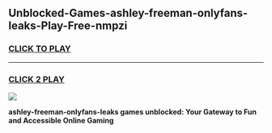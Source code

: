 
## Unblocked-Games-ashley-freeman-onlyfans-leaks-Play-Free-nmpzi
<h3>
<a href="https://premium76.site?title=ashley-freeman-onlyfans-leaks&ref=10A">CLICK TO PLAY</a></h3>
<hr>

<h3>
<a href="https://premium76.site?title=ashley-freeman-onlyfans-leaks&ref=10A">CLICK 2 PLAY</a>
  
</h3>

<a href="https://premium76.site?title=ashley-freeman-onlyfans-leaks&ref=10A"><img src="https://clearcache.store/games.png"></a>


**ashley-freeman-onlyfans-leaks games unblocked: Your Gateway to Fun and Accessible Online Gaming**
